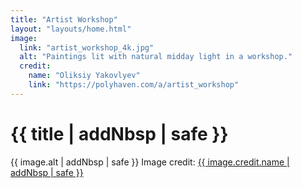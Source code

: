 ```yaml
---
title: "Artist Workshop"
layout: "layouts/home.html"
image:
  link: "artist_workshop_4k.jpg"
  alt: "Paintings lit with natural midday light in a workshop."
  credit:
    name: "Oliksiy Yakovlyev"
    link: "https://polyhaven.com/a/artist_workshop"
---
```


# {{ title | addNbsp | safe }}

{{ image.alt | addNbsp | safe }} Image&nbsp;credit:&nbsp;<a href="{{ image.credit.link }}">{{ image.credit.name | addNbsp | safe }}</a>
